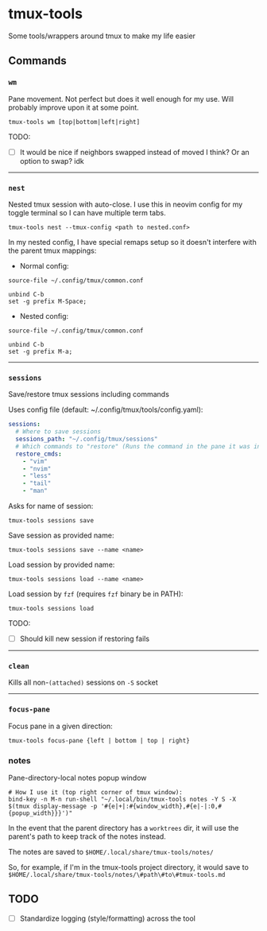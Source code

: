 # tmux-tools

Some tools/wrappers around tmux to make my life easier

## Commands

### `wm`

Pane movement. Not perfect but does it well enough for my use. Will probably improve upon it at some point.

`tmux-tools wm [top|bottom|left|right]`

TODO:

- [ ] It would be nice if neighbors swapped instead of moved I think? Or an option to swap? idk

---

### `nest`

Nested tmux session with auto-close. I use this in neovim config for my toggle terminal so I can have multiple term tabs.

`tmux-tools nest --tmux-config <path to nested.conf>`

In my nested config, I have special remaps setup so it doesn't interfere with the parent tmux mappings:

- Normal config:

```
source-file ~/.config/tmux/common.conf

unbind C-b
set -g prefix M-Space;
```

- Nested config:

```
source-file ~/.config/tmux/common.conf

unbind C-b
set -g prefix M-a;
```

---

### `sessions`

Save/restore tmux sessions including commands

Uses config file (default: ~/.config/tmux/tools/config.yaml):

```yaml
sessions:
  # Where to save sessions
  sessions_path: "~/.config/tmux/sessions"
  # Which commands to "restore" (Runs the command in the pane it was in when saved)
  restore_cmds:
    - "vim"
    - "nvim"
    - "less"
    - "tail"
    - "man"
```

Asks for name of session:

`tmux-tools sessions save`

Save session as provided name:

`tmux-tools sessions save --name <name>`

Load session by provided name:

`tmux-tools sessions load --name <name>`

Load session by `fzf` (requires `fzf` binary be in PATH):

`tmux-tools sessions load`

TODO:

- [ ] Should kill new session if restoring fails

---

### `clean`

Kills all non-`(attached)` sessions on `-S` socket

---

### `focus-pane`

Focus pane in a given direction:

`tmux-tools focus-pane {left | bottom | top | right}`

### notes

Pane-directory-local notes popup window

```
# How I use it (top right corner of tmux window):
bind-key -n M-n run-shell "~/.local/bin/tmux-tools notes -Y S -X $(tmux display-message -p '#{e|+|:#{window_width},#{e|-|:0,#{popup_width}}}')"
```

In the event that the parent directory has a `worktrees` dir, it will use the parent's path to keep track of the notes instead.

The notes are saved to `$HOME/.local/share/tmux-tools/notes/`

So, for example, if I'm in the tmux-tools project directory, it would save to `$HOME/.local/share/tmux-tools/notes/\#path\#to\#tmux-tools.md`

## TODO

- [ ] Standardize logging (style/formatting) across the tool
